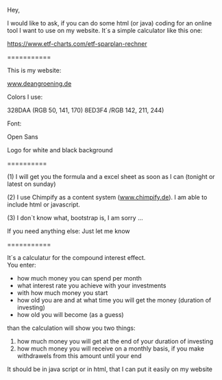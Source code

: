 Hey,  

I would like to ask, if you can do some html (or java) coding for an online tool 
I want to use on my website. 
It´s a simple calculator like this one: 

https://www.etf-charts.com/etf-sparplan-rechner 

===========

This is my website:

www.deangroening.de

Colors I use:

328DAA (RGB 50, 141, 170)
8ED3F4 /RGB 142, 211, 244)

Font:

Open Sans

Logo for white and black background

==========

(1) I will get you the formula and a excel sheet as soon as I can (tonight or latest on sunday)

(2) I use Chimpify as a content system (www.chimpify.de). I am able to include html or javascript.

(3) I don`t know what, bootstrap is, I am sorry ...

If you need anything else: Just let me know

===========

It´s a calculatur for the compound interest effect.  
You enter: 
- how much money you can spend per month 
- what interest rate you achieve with your investments 
- with how much money you start 
- how old you are and at what time you will get the money (duration of investing) 
- how old you will become (as a guess)  

than the calculation will show you two things: 
1. how much money you will get at the end of your duration of investing 
2. how much money you will receive on a monthly basis, if you make withdrawels from this amount until your end   

It should be in java script or in html, that I can put it easily on my website

